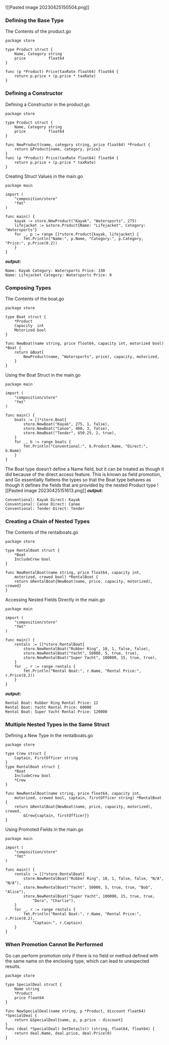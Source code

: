 ![[Pasted image 20230425150504.png]]

### Defining the Base Type
The Contents of the product.go
```
package store

type Product struct {
	Name, Category string
	price          float64
}

func (p *Product) Price(taxRate float64) float64 {
	return p.price + (p.price * taxRate)
}
```

### Defining a Constructor
Defining a Constructor in the product.go
```
package store

type Product struct {
	Name, Category string
	price          float64
}

func NewProduct(name, category string, price float64) *Product {
	return &Product{name, category, price}
}
func (p *Product) Price(taxRate float64) float64 {
	return p.price + (p.price * taxRate)
}
```

Creating Struct Values in the main.go
```
package main

import (
	"composition/store"
	"fmt"
)

func main() {
	kayak := store.NewProduct("Kayak", "Watersports", 275)
	lifejacket := &store.Product{Name: "Lifejacket", Category: "Watersports"}
	for _, p := range []*store.Product{kayak, lifejacket} {
		fmt.Println("Name:", p.Name, "Category:", p.Category, "Price:", p.Price(0.2))
	}
}
```
***output:***
```
Name: Kayak Category: Watersports Price: 330 
Name: Lifejacket Category: Watersports Price: 0
```

### Composing Types
The Contents of the boat.go
```
package store

type Boat struct {
	*Product
	Capacity  int
	Motorized bool
}

func NewBoat(name string, price float64, capacity int, motorized bool) *Boat {
	return &Boat{
		NewProduct(name, "Watersports", price), capacity, motorized,
	}
}
```
Using the Boat Struct in the main.go
```
package main

import (
	"composition/store"
	"fmt"
)

func main() {
	boats := []*store.Boat{
		store.NewBoat("Kayak", 275, 1, false),
		store.NewBoat("Canoe", 400, 3, false),
		store.NewBoat("Tender", 650.25, 2, true),
	}
	for _, b := range boats {
		fmt.Println("Conventional:", b.Product.Name, "Direct:", b.Name)
	}
}
```
The Boat type doesn’t define a Name field, but it can be treated as though it did because of the direct access feature. This is known as field promotion, and Go essentially flattens the types so that the Boat type behaves as though it defines the fields that are provided by the nested Product type
![[Pasted image 20230425151613.png]]
***output:***
```
Conventional: Kayak Direct: Kayak 
Conventional: Canoe Direct: Canoe 
Conventional: Tender Direct: Tender
```

### Creating a Chain of Nested Types
The Contents of the rentalboats.go
```
package store

type RentalBoat struct {
	*Boat
	IncludeCrew bool
}

func NewRentalBoat(name string, price float64, capacity int,
	motorized, crewed bool) *RentalBoat {
	return &RentalBoat{NewBoat(name, price, capacity, motorized), crewed}
}
```

Accessing Nested Fields Directly in the main.go
```
package main

import (
	"composition/store"
	"fmt"
)

func main() {
	rentals := []*store.RentalBoat{
		store.NewRentalBoat("Rubber Ring", 10, 1, false, false),
		store.NewRentalBoat("Yacht", 50000, 5, true, true),
		store.NewRentalBoat("Super Yacht", 100000, 15, true, true),
	}
	for _, r := range rentals {
		fmt.Println("Rental Boat:", r.Name, "Rental Price:", r.Price(0.2))
	}
}
```
***output:***
```
Rental Boat: Rubber Ring Rental Price: 12 
Rental Boat: Yacht Rental Price: 60000 
Rental Boat: Super Yacht Rental Price: 120000
```

### Multiple Nested Types in the Same Struct
Defining a New Type in the rentalboats.go
```
package store

type Crew struct {
	Captain, FirstOfficer string
}
type RentalBoat struct {
	*Boat
	IncludeCrew bool
	*Crew
}

func NewRentalBoat(name string, price float64, capacity int,
	motorized, crewed bool, captain, firstOfficer string) *RentalBoat {
	return &RentalBoat{NewBoat(name, price, capacity, motorized), crewed,
		&Crew{captain, firstOfficer}}
}
```
Using Promoted Fields in the main.go
```
package main

import (
	"composition/store"
	"fmt"
)

func main() {
	rentals := []*store.RentalBoat{
		store.NewRentalBoat("Rubber Ring", 10, 1, false, false, "N/A", "N/A"),
		store.NewRentalBoat("Yacht", 50000, 5, true, true, "Bob", "Alice"),
		store.NewRentalBoat("Super Yacht", 100000, 15, true, true,
			"Dora", "Charlie"),
	}
	for _, r := range rentals {
		fmt.Println("Rental Boat:", r.Name, "Rental Price:", r.Price(0.2),
			"Captain:", r.Captain)
	}
}
```

### When Promotion Cannot Be Performed
Go can perform promotion only if there is no field or method defined with the same name on the enclosing type, which can lead to unexpected results.
```
package store

type SpecialDeal struct {
	Name string
	*Product
	price float64
}

func NewSpecialDeal(name string, p *Product, discount float64) *SpecialDeal {
	return &SpecialDeal{name, p, p.price - discount}
}
func (deal *SpecialDeal) GetDetails() (string, float64, float64) {
	return deal.Name, deal.price, deal.Price(0)
}
```